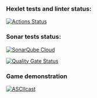 ### Hexlet tests and linter status:
[![Actions Status](https://github.com/Daurova/frontend-project-44/actions/workflows/hexlet-check.yml/badge.svg)](https://github.com/Daurova/frontend-project-44/actions)

### Sonar tests status: 
[![SonarQube Cloud](https://sonarcloud.io/images/project_badges/sonarcloud-light.svg)](https://sonarcloud.io/summary/new_code?id=Daurova_frontend-project-44)

[![Quality Gate Status](https://sonarcloud.io/api/project_badges/measure?project=Daurova_frontend-project-44&metric=alert_status)](https://sonarcloud.io/summary/new_code?id=Daurova_frontend-project-44)

### Game demonstration
[![ASCIIcast](    https://asciinema.org/connect/4dc73499-dfc7-4125-b4c5-804380d7e375)](    https://asciinema.org/connect/4dc73499-dfc7-4125-b4c5-804380d7e375)